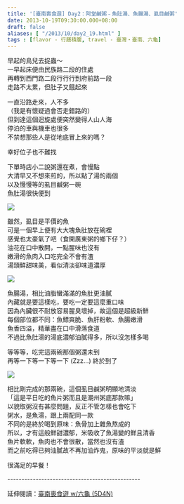 ```yaml
---
title: '[臺南喪食遊] Day2：阿堂鹹粥﹣魚肚湯、魚腸湯、虱目鹹粥'
date: 2013-10-19T09:30:00.000+08:00
draft: false
aliases: [ "/2013/10/day2_19.html" ]
tags : [flavor - 行膳積腹, travel - 臺灣・臺南、六龜]
---
```


早起的鳥兒去捉蟲～  
一早起床便由民族路二段的住處  
再轉到西門路二段行行行到府前路一段  
走路不太累，但肚子又餓起來  
  
一直沿路走來，人不多  
（我是有懷疑過會否走錯路的）  
但到達這個迴旋處便突然變得人山人海  
停泊的車與機車也很多  
不禁想那些人是從地底冒上來的嗎？  
  
幸好位子也不難找  
  
下單時店小二說粥還在煮，會慢點  
大清早又不想來煎的，所以點了湯的兩個  
以及慢慢等的虱目鹹粥一碗  
魚肚湯很快便到  

[![](https://2.bp.blogspot.com/-qBgGovrH7tU/XCRC2c78KjI/AAAAAAAAB8c/IL5A8B8Z1OwgHMsbQC7JsHVerbHPOWlVQCLcBGAs/s640/28.jpg)](https://2.bp.blogspot.com/-qBgGovrH7tU/XCRC2c78KjI/AAAAAAAAB8c/IL5A8B8Z1OwgHMsbQC7JsHVerbHPOWlVQCLcBGAs/s1600/28.jpg)

雖然，虱目是平價的魚  
可是一個早上便有大大塊魚肚放在碗裡  
感覺也太豪氣了吧（食開廣東粥的鄉下仔？）  
油花在口中散開，一點腥味也沒有  
嫩滑的魚肉入口吃完全不會有渣  
湯頭鮮甜味美，看似清淡卻味道濃厚  

[![](https://1.bp.blogspot.com/-81czEatYx2c/XCRC_u2eFDI/AAAAAAAAB8g/GEgT6wT8T_gAFdX5_FawXvGMStEo8iKRgCLcBGAs/s640/29.jpg)](https://1.bp.blogspot.com/-81czEatYx2c/XCRC_u2eFDI/AAAAAAAAB8g/GEgT6wT8T_gAFdX5_FawXvGMStEo8iKRgCLcBGAs/s1600/29.jpg)

魚腸湯，相比油脂蠻滿滿的魚肚更油膩  
內藏就是要這樣吃，要吃一定要這麼重口味  
因為內臟很不耐放容易腥臭壞掉，故這個是超級新鮮  
每個部位都不同：魚鰾爽脆、魚肝粉軟、魚腸嫩滑  
魚香四溢，精華盡在口中滑落食道  
不過比魚肚湯的湯底濃郁油膩得多，所以沒怎樣多喝  
  
等等等，吃完這兩碗那個粥還未到  
再等一下等一下等一下 (Zzz...) 終於到了  

[![](https://2.bp.blogspot.com/-xpyTJnqSvOE/XCRDGbVhaHI/AAAAAAAAB8k/lAJzFLhni6I3sILbvmul_KkXaM3tajoHwCLcBGAs/s640/30.jpg)](https://2.bp.blogspot.com/-xpyTJnqSvOE/XCRDGbVhaHI/AAAAAAAAB8k/lAJzFLhni6I3sILbvmul_KkXaM3tajoHwCLcBGAs/s1600/30.jpg)

相比剛完成的那兩碗，這個虱目鹹粥明顯地清淡  
「這是平日吃的魚片粥而且是潮州粥底那款嘛」  
以貌取粥沒有甚麼問題，反正不管怎樣也會吃下  
粥水，是魚湯，跟上兩配同一款  
不同的是終於喝到原味：魚骨加上雜魚熬成的  
所以，才有這般鮮甜濃郁，米吸收了魚湯變的鮮且清香  
魚片軟軟，魚肉也不會很散，當然也沒有渣  
而之前吃得已夠油膩故不再加油炸鬼，原味的平淡就是鮮  
  
  
很滿足的早餐！  
  
\-----------------------------------------------  
  
延伸閱讀：[臺南喪食遊 w/六龜 (5D4N)](http://www.hidie.net/2013/10/w-5d4n.html)